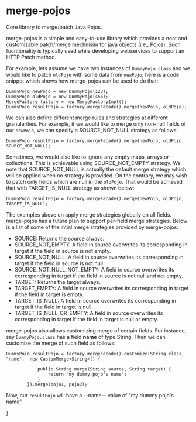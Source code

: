 # merge-pojos

Core library to merge/patch Java Pojos.


merge-pojos is a simple and easy-to-use library which provides a neat and customizable patch/merge mechnisim for java objects (i.e., Pojos). Such fucntionality is typically used while developing webservices to support an HTTP Patch method.

For example, lets assume we have two instances of `DummyPojo.class` and we would like to patch `oldPojo` with some data from `newPojo`, here is a code snippet which shows how merge-pojos can be used to do that:

```
DummyPojo newPojo = new DummyPojo(123);
DummyPojo oldPojo = new DummyPojo(456);
MergeFactory factory = new MergeFactoryImpl();
DummyPojo resultPojo = factory.mergeFacade().merge(newPojo, oldPojo);
```

We can also define different merge rules and strategies at different granularities. For example, if we would like to merge only non-null fields of our `newPojo`, we can specify a SOURCE_NOT_NULL strategy as follows:
```
DummyPojo resultPojo = factory.mergeFacade().merge(newPojo, oldPojo, SOURCE_NOT_NULL);
```
Sometimes, we would also like to ignore any empty maps, arrays or collections. This is achievable using SOURCE_NOT_EMPTY strategy. We note that SOURCE_NOT_NULL is actually the default merge strategy which will be applied when no strategy is provided. On the contrary, we may wish to patch only fields which are null in the `oldPojo`. That would be achieved that with TARGET_IS_NULL strategy as shown below:
```
DummyPojo resultPojo = factory.mergeFacade().merge(newPojo, oldPojo, TARGET_IS_NULL);
```

The examples above on apply merge strategies globally on all fields. merge-pojos has a future plan to support per-field merge strategies. Below is a list of some of the intial merge strategies provided by merge-pojos:

* SOURCE: Returns the source always.
* SOURCE_NOT_EMPTY: A field in source overwrites its corresponding in target if the field in source is not empty.
* SOURCE_NOT_NULL: A field in source overwrites its corresponding in target if the field in source is not null.
* SOURCE_NOT_NULL_NOT_EMPTY: A field in source overwrites its corresponding in target if the field in source is not null and not empty.
* TARGET: Returns the target always.
* TARGET_EMPTY: A field in source overwrites its corresponding in target if the field in target is empty.
* TARGET_IS_NULL:  A field in source overwrites its corresponding in target if the field in target is null.
* TARGET_IS_NULL_OR_EMPTY: A field in source overwrites its corresponding in target if the field in target is  null or empty.


merge-pojos also allows customizing merge of certain fields. For instance, say `DummyPojo.class` has a field __name__ of type String. Then we can customize the merge of such field as follows:
```
DummyPojo resultPojo = factory.mergeFacade().customize(String.class, "name",  new CustomMerge<String>() {

			public String merge(String source, String target) {
				return "my dummy pojo's name";
			}
		}).merge(pojo1, pojo2);
```
Now, our `resultPojo` will have a --name-- value of "my dummy pojo's name"


}

